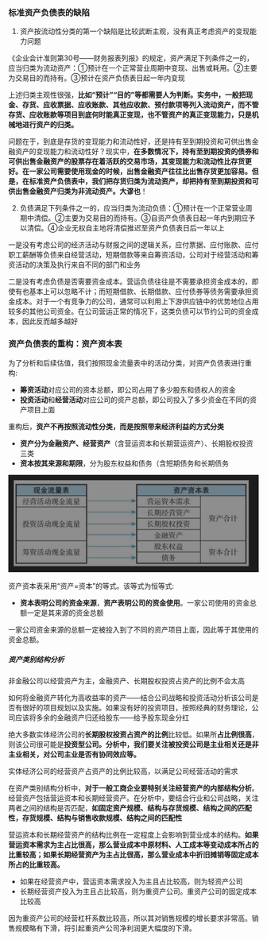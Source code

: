 ### 标准资产负债表的缺陷  ###

1. 资产按流动性分类的第一个缺陷是比较武断主观，没有真正考虑资产的变现能力问题

《企业会计准则第30号——财务报表列报》的规定，资产满足下列条件之一的，应当归类为流动资产：①预计在一个正常营业周期中变现、出售或耗用。②主要为交易目的而持有。③预计在资产负债表日起一年内变现

上述归类主观性很强，**比如“预计”“目的”等都需要人为判断。实务中，一般把现金、存货、应收票据、应收账款、其他应收款、预付款项等列入流动资产，而不管存货、应收账款等项目到底何时能真正变现，也不管资产的真正变现能力，只是机械地进行资产的归类。**

问题在于，到底是存货的变现能力和流动性好，还是持有至到期投资和可供出售金融资产的变现能力和流动性好？现实中，**在多数情况下，持有至到期投资的债券和可供出售金融资产的股票存在着活跃的交易市场，其变现能力和流动性比存货更好。在一家公司需要使用现金的时候，出售金融资产往往比出售存货更加容易。但是，在标准资产负债表中，我们把存货归类为流动资产，却把持有至到期投资和可供出售金融资产归类为非流动资产。大谬也**！

2. 负债满足下列条件之一的，应当归类为流动负债：①预计在一个正常营业周期中清偿。②主要为交易目的而持有。③自资产负债表日起一年内到期应予以清偿。④企业无权自主地将清偿推迟至资产负债表日后一年以上

一是没有考虑公司的经济活动与财报之间的逻辑关系，应付票据、应付账款、应付职工薪酬等负债来自经营活动，短期借款等来自筹资活动，公司对于经营活动和筹资活动的决策及执行来自不同的部门和业务

二是没有考虑负债是否需要资金成本。营运负债往往是不需要承担资金成本的，即使有也基本上可以忽略不计；而短期借款、长期借款、应付债券等债务需要承担资金成本。对于一个有竞争力的公司，通常可以利用上下游供应链中的优势地位占用较多的其他公司资金。在公司营运正常的情况下，这类负债可以节约公司的资金成本，因此反而越多越好

### 资产负债表的重构：资产资本表 ###

为了分析和后续估值，我们按照现金流量表中的活动分类，对资产负债表进行重构:

* **筹资活动**对应公司的资本总额，即公司占用了多少股东和债权人的资金
* **投资活动**和**经营活动**对应公司的资产总额，即公司投入了多少资金在不同的资产项目上面

重构后，**资产不再按照流动性分类，而是按照带来经济利益的方式分类**

* **资产分为金融资产、经营资产**（含营运资本和长期营运资产）、长期股权投资三类
* **资本按其来源和期限**，分为股东权益和债务（含短期债务和长期债务

<img src="../../经济学/images/image-20241215195129459.png" alt="image-20241215195129459" style="zoom:50%;" />

资产资本表采用“资产=资本”的等式。该等式为恒等式:

* **资本表明公司的资金来源**，**资产表明公司的资金使用**。一家公司使用的资金总额一定是其来源的资金总额

一家公司资金来源的总额一定被投入到了不同的资产项目上面，因此等于其使用的资金总额。

##### 资产类别结构分析

非金融公司以经营资产为主，金融资产、长期股权投资占资产的比例不会太高

如何将金融资产转化为高收益率的资产——结合公司战略和投资活动分析该公司是否有很好的项目规划以及实施。如果没有好的投资项目，按照经典的财务理论，公司应该将多余的金融资产归还给股东——给予股东现金分红

绝大多数实体经济公司的**长期股权投资占资产的比例**比较低。如果所**占比例很高**，则该公司很可能是**投资型公司。分析中，我们要关注被投资公司是主业相关还是非主业相关，对公司主业是否有协同效应等。**

实体经济公司的经营资产占资产的比例比较高，以满足公司经营活动的需求

在资产类别结构分析中，**对于一般工商企业要特别关注经营资产的内部结构分析**。经营资产包括营运资本和长期经营资产。在分析中，要结合行业和公司战略，关注两者之间的结构是否匹配，**如固定资产规模、结构与存货规模、结构之间的匹配性，存货规模、结构与销售收款规模、结构之间的匹配性**

营运资本和长期经营资产的结构比例在一定程度上会影响到营业成本的结构。**如果营运资本需求为主占比很高，那么营业成本中原材料、人工成本等变动成本所占的比重较高；如果长期经营资产为主占比很高，那么营业成本中折旧摊销等固定成本所占的比重较高。**

* 如果在经营资产中，营运资本需求投入为主且占比较高，则为轻资产公司
* 长期经营资产投入为主且占比较高，则为重资产公司。重资产公司的固定成本比较高

因为重资产公司的经营杠杆系数比较高，所以其对销售规模的增长要求非常高。销售规模略有下滑，将引起重资产公司净利润更大幅度的下滑。

